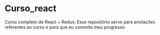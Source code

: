 # Curso_react

Curso completo de React + Redux;
Esse repositório serve para anotações referentes ao curso e para que eu commita meu progresso.
